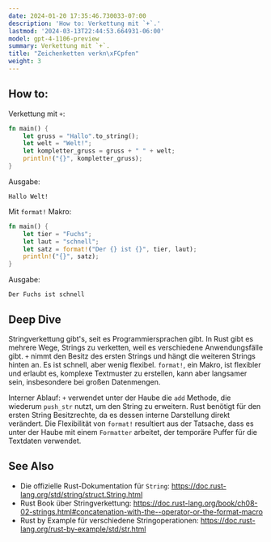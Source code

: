 ```yaml
---
date: 2024-01-20 17:35:46.730033-07:00
description: 'How to: Verkettung mit `+`.'
lastmod: '2024-03-13T22:44:53.664931-06:00'
model: gpt-4-1106-preview
summary: Verkettung mit `+`.
title: "Zeichenketten verkn\xFCpfen"
weight: 3
---
```


## How to:
Verkettung mit `+`:

```Rust
fn main() {
    let gruss = "Hallo".to_string();
    let welt = "Welt!";
    let kompletter_gruss = gruss + " " + welt;
    println!("{}", kompletter_gruss);
}
```
Ausgabe:
```
Hallo Welt!
```

Mit `format!` Makro:

```Rust
fn main() {
    let tier = "Fuchs";
    let laut = "schnell";
    let satz = format!("Der {} ist {}", tier, laut);
    println!("{}", satz);
}
```
Ausgabe:
```
Der Fuchs ist schnell
```

## Deep Dive
Stringverkettung gibt's, seit es Programmiersprachen gibt. In Rust gibt es mehrere Wege, Strings zu verketten, weil es verschiedene Anwendungsfälle gibt. `+` nimmt den Besitz des ersten Strings und hängt die weiteren Strings hinten an. Es ist schnell, aber wenig flexibel. `format!`, ein Makro, ist flexibler und erlaubt es, komplexe Textmuster zu erstellen, kann aber langsamer sein, insbesondere bei großen Datenmengen.

Interner Ablauf: `+` verwendet unter der Haube die `add` Methode, die wiederum `push_str` nutzt, um den String zu erweitern. Rust benötigt für den ersten String Besitzrechte, da es dessen interne Darstellung direkt verändert. Die Flexibilität von `format!` resultiert aus der Tatsache, dass es unter der Haube mit einem `Formatter` arbeitet, der temporäre Puffer für die Textdaten verwendet.

## See Also
- Die offizielle Rust-Dokumentation für `String`: https://doc.rust-lang.org/std/string/struct.String.html
- Rust Book über Stringverkettung: https://doc.rust-lang.org/book/ch08-02-strings.html#concatenation-with-the--operator-or-the-format-macro
- Rust by Example für verschiedene Stringoperationen: https://doc.rust-lang.org/rust-by-example/std/str.html
